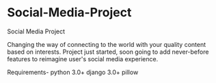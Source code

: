 # Social-Media-Project
Social Media Project

Changing the way of connecting to the world with your quality content based on interests. Project just started, soon going to add never-before features to reimagine user's social media experience.

Requirements-
python 3.0+
django 3.0+
pillow
